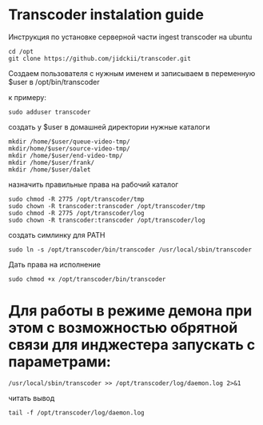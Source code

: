 # Transcoder instalation guide

Инструкция по  установке серверной части ingest transcoder на ubuntu

```
cd /opt
git clone https://github.com/jidckii/transcoder.git
```

Создаем пользователя с нужным именем и записываем в переменную $user в /opt/bin/transcoder

к примеру:

```
sudo adduser transcoder
```

создать у $user в домашней директории нужные каталоги

```
mkdir /home/$user/queue-video-tmp/
mkdir/home/$user/source-video-tmp/
mkdir /home/$user/end-video-tmp/
mkdir /home/$user/frank/
mkdir /home/$user/dalet
```

назначить правильные права на рабочий каталог

```
sudo chmod -R 2775 /opt/transcoder/tmp
sudo chown -R transcoder:transcoder /opt/transcoder/tmp
sudo chmod -R 2775 /opt/transcoder/log
sudo chown -R transcoder:transcoder /opt/transcoder/log
```

создать симлинку для PATH

```
sudo ln -s /opt/transcoder/bin/transcoder /usr/local/sbin/transcoder
```
Дать права на исполнение
```
sudo chmod +x /opt/transcoder/bin/transcoder
```

# Для работы в режиме демона при этом с возможностью обрятной связи для инджестера запускать с параметрами:
 
 ```
/usr/local/sbin/transcoder >> /opt/transcoder/log/daemon.log 2>&1
```
читать вывод 
```
tail -f /opt/transcoder/log/daemon.log
```
